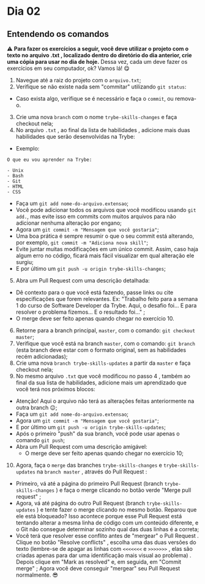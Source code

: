 # Dia 02

## Entendendo os comandos

⚠️ **Para fazer os exercícios a seguir, você deve utilizar o projeto com o texto no arquivo .txt , localizado dentro do diretório do dia anterior, crie uma cópia para usar no dia de hoje.**
Dessa vez, cada um deve fazer os exercícios em seu computador, ok? Vamos lá! 😋

1. Navegue até a raiz do projeto com o `arquivo.txt`;
2. Verifique se não existe nada sem "commitar" utilizando `git status`:
- Caso exista algo, verifique se é necessário e faça o `commit`, ou remova-o.
3. Crie uma nova `branch` com o nome `trybe-skills-changes` e faça checkout nela;
4. No arquivo `.txt` , ao final da lista de habilidades , adicione mais duas habilidades que serão desenvolvidas na Trybe:
- Exemplo:

```
O que eu vou aprender na Trybe:

- Unix
- Bash
- Git
- HTML
- CSS
```

- Faça um `git add nome-do-arquivo.extensao`;
- Você pode adicionar todos os arquivos que você modificou usando `git add.`, mas evite isso em commits com muitos arquivos para não adicionar nenhuma alteração por engano;
- Agora um `git commit -m "Mensagem que você gostaria"`;
- Uma boa prática é sempre resumir o que o seu commit está alterando, por exemplo, `git commit -m "Adiciona nova skill"`;
- Evite juntar muitas modificações em um único commit. Assim, caso haja algum erro no código, ficará mais fácil visualizar em qual alteração ele surgiu;
- E por último um `git push -u origin trybe-skills-changes`;

5. Abra um Pull Request com uma descrição detalhada:
- Dê contexto para o que você está fazendo, passe links ou cite especificações que forem relevantes. Ex: "Trabalho feito para a semana 1 do curso de Software Developer da Trybe. Aqui, o desafio foi... E para resolver o problema fizemos... E o resultado foi..." ;
- O merge deve ser feito apenas quando chegar no exercício 10.

6. Retorne para a branch principal, `master`, com o comando: `git checkout master`;
7. Verifique que você está na branch `master`, com o comando: `git branch` (esta branch deve estar com o formato original, sem as habilidades recém adicionadas);
8. Crie uma nova `branch trybe-skills-updates` a partir da `master` e faça checkout nela;
9. No mesmo arquivo `.txt` que você modificou no passo 4 , também ao final da sua lista de habilidades, adicione mais um aprendizado que você terá nos próximos blocos:
- Atenção! Aqui o arquivo não terá as alterações feitas anteriormente na outra branch 😉;
- Faça um `git add nome-do-arquivo.extensao`;
- Agora um `git commit -m "Mensagem que você gostaria"`;
- E por último um `git push -u origin trybe-skills-updates`;
- Após o primeiro "push" da sua branch, você pode usar apenas o comando `git push`;
- Abra um Pull Request com uma descrição amigável:
    - O merge deve ser feito apenas quando chegar no exercício 10;

10. Agora, faça o `merge` das branches `trybe-skills-changes` e `trybe-skills-updates` na `branch master` , através do Pull Request :
- Primeiro, vá até a página do primeiro Pull Request (branch `trybe-skills-changes` ) e faça o merge clicando no botão verde "Merge pull request" ;
- Agora, vá até página do outro Pull Request (branch `trybe-skills-updates` ) e tente fazer o merge clicando no mesmo botão. Reparou que ele está bloqueado? Isso acontece porque esse Pull Request está tentando alterar a mesma linha de código com um conteúdo diferente, e o Git não consegue determinar sozinho qual das duas linhas é a correta;
- Você terá que resolver esse conflito antes de "mergear" o Pull Request . Clique no botão "Resolve conflicts" , escolha uma das duas versões do texto (lembre-se de apagar as linhas com `<<<<<<<` e `>>>>>>>` , elas são criadas apenas para dar uma identificação mais visual ao problema) . Depois clique em "Mark as resolved" e, em seguida, em "Commit merge" ;
Agora você deve conseguir "mergear" seu Pull Request normalmente. 😎